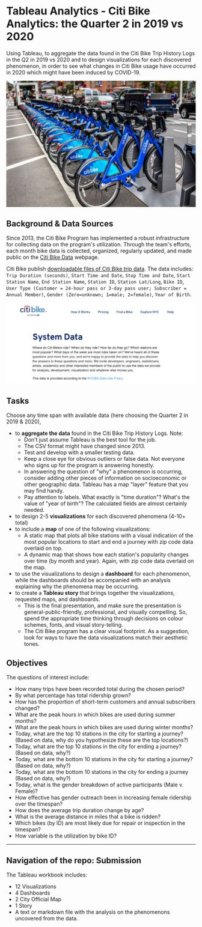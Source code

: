 # Tableau Analytics - Citi Bike Analytics: the Quarter 2 in 2019 vs 2020 
Using Tableau, to aggregate the data found in the Citi Bike Trip History Logs in the Q2 in 2019 vs 2020 and to design visualizations for each discovered phenomenon, in order to see what changes in Citi Bike usage have occurred in 2020 which might have been induced by COVID-19.

![Citi-Bikes](Images/CitiBike.jpg)

## Background & Data Sources

Since 2013, the Citi Bike Program has implemented a robust infrastructure for collecting data on the program's utilization. Through the team's efforts, each month bike data is collected, organized, regularly updated, and made public on the [Citi Bike Data](https://www.citibikenyc.com/system-data) webpage.

Citi Bike publish [downloadable files of Citi Bike trip data](https://s3.amazonaws.com/tripdata/index.html). The data includes:
`Trip Duration (seconds)`, `Start Time and Date`, `Stop Time and Date`, `Start Station Name`, `End Station Name`, `Station ID`, `Station Lat/Long`, `Bike ID`, `User Type (Customer = 24-hour pass or 3-day pass user; Subscriber = Annual Member)`, `Gender (Zero=unknown; 1=male; 2=female)`, `Year of Birth`.

![Citi-Bikes-data](Images/CitiBikeData.png)


## Tasks
Choose any time span with available data (here choosing the Quarter 2 in 2019 & 2020),
* to **aggregate the data** found in the Citi Bike Trip History Logs. Note: 
	- Don't just assume Tableau is the best tool for the job.
	- The CSV format might have changed since 2013.
	- Test and develop with a smaller testing data. 
	- Keep a close eye for obvious outliers or false data. Not everyone who signs up for the program is answering honestly.
	- In answering the question of "why" a phenomenon is occurring, consider adding other pieces of information on socioeconomic or other geographic data. Tableau has a map "layer" feature that you may find handy.
	- Pay attention to labels. What exactly is "time duration"? What's the value of "year of birth"? The calculated fields are almost certainly needed.
* to design 2-5 **visualizations** for each discovered phenomena (4-10+ total)
* to include a **map** of one of the following visualizations:
	* A static map that plots all bike stations with a visual indication of the most popular locations to start and end a journey with zip code data overlaid on top.
	* A dynamic map that shows how each station's popularity changes over time (by month and year). Again, with zip code data overlaid on the map.
* to use the visualizations to design a **dashboard** for each phenomenon, while the dashboards should be accompanied with an analysis explaining why the phenomena may be occurring.
* to create a **Tableau story** that brings together the visualizations, requested maps, and dashboards. 
	- This is the final presentation, and make sure the presentation is general-public-friendly, professional, and visually compelling. So, spend the appropriate time thinking through decisions on colour schemes, fonts, and visual story-telling. 
	- The Citi Bike program has a clear visual footprint. As a suggestion, look for ways to have the data visualizations match their aesthetic tones.


## Objectives
The questions of interest include: 
* How many trips have been recorded total during the chosen period?
* By what percentage has total ridership grown?
* How has the proportion of short-term customers and annual subscribers changed?
* What are the peak hours in which bikes are used during summer months?
* What are the peak hours in which bikes are used during winter months?
* Today, what are the top 10 stations in the city for starting a journey? (Based on data, why do you hypothesize these are the top locations?)
* Today, what are the top 10 stations in the city for ending a journey? (Based on data, why?)
* Today, what are the bottom 10 stations in the city for starting a journey? (Based on data, why?)
* Today, what are the bottom 10 stations in the city for ending a journey (Based on data, why?)
* Today, what is the gender breakdown of active participants (Male v. Female)?
* How effective has gender outreach been in increasing female ridership over the timespan?
* How does the average trip duration change by age?
* What is the average distance in miles that a bike is ridden?
* Which bikes (by ID) are most likely due for repair or inspection in the timespan?
* How variable is the utilization by bike ID?


- - -

## Navigation of the repo: Submission

The Tableau workbook includes: 
  * 12 Visualizations 
  * 4 Dashboards
  * 2 City Official Map
  * 1 Story 
  * A text or markdown file with the analysis on the phenomenons uncovered from the data.


